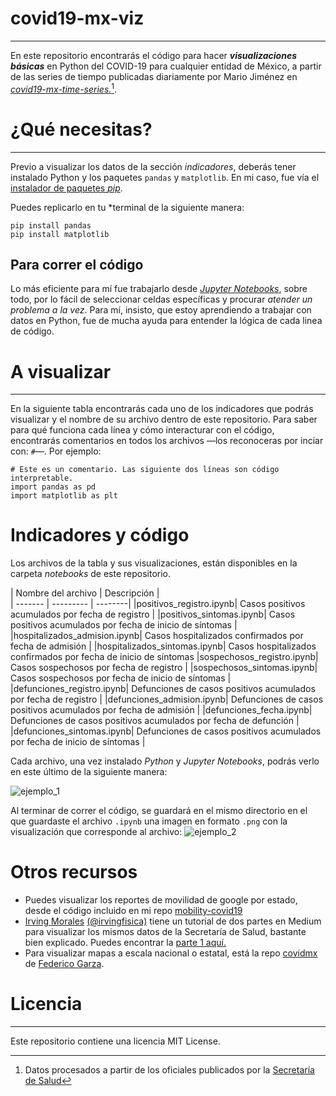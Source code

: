 # covid19-mx-viz
__________
En este repositorio encontrarás el código para hacer  ***visualizaciones básicas*** en Python del COVID-19 para cualquier entidad de México, a partir de las series de tiempo publicadas diariamente por Mario Jiménez en [*covid19-mx-time-series.*](https://github.com/mariorz/covid19-mx-time-series)[^1].
# ¿Qué necesitas?
-----------
Previo a visualizar los datos de la sección *indicadores*, deberás tener instalado Python y los paquetes `pandas` y `matplotlib`. En mi caso, fue vía el [instalador de paquetes *pip*](https://pypi.org/project/pip/). 

Puedes replicarlo en tu *terminal de la siguiente manera:
````
pip install pandas
pip install matplotlib
``````

## Para correr el código
Lo más eficiente para mí fue trabajarlo desde [*Jupyter Notebooks*](https://jupyter.org), sobre todo, por lo fácil de seleccionar celdas específicas y procurar *atender un problema a la vez*. Para mí, insisto, que estoy aprendiendo a trabajar con datos en Python, fue de mucha ayuda para entender la lógica de cada linea de código. 
# A visualizar
-------
 En la siguiente tabla encontrarás cada uno de los indicadores que podrás visualizar y el nombre de su archivo dentro de este repositorio. Para saber para qué funciona cada línea y cómo interacturar con el código,  encontrarás comentarios en todos los archivos —los reconoceras por inciar con: `#`—. Por ejemplo:

``````
# Este es un comentario. Las siguiente dos líneas son código interpretable.
import pandas as pd
import matplotlib as plt
``````

# Indicadores y código
Los archivos de la tabla y sus visualizaciones, están disponibles en la carpeta *notebooks* de este repositorio. 

| Nombre del archivo | Descripción |  
| ------- | ---------  | --------|
|positivos_registro.ipynb| Casos positivos acumulados por fecha de registro | 
|positivos_sintomas.ipynb| Casos positivos acumulados por fecha de inicio de síntomas | 
|hospitalizados_admision.ipynb| Casos hospitalizados confirmados por fecha de admisión |
|hospitalizados_sintomas.ipynb| Casos hospitalizados confirmados por fecha de inicio de síntomas
|sospechosos_registro.ipynb| Casos sospechosos por fecha de registro |
|sospechosos_sintomas.ipynb| Casos sospechosos por fecha de inicio de síntomas |
|defunciones_registro.ipynb| Defunciones de casos positivos acumulados por fecha de registro | 
|defunciones_admision.ipynb| Defunciones de casos positivos acumulados  por fecha de admisión |
|defunciones_fecha.ipynb| Defunciones de casos positivos acumulados por fecha de defunción |
|defunciones_sintomas.ipynb| Defunciones de casos positivos acumulados por fecha de inicio de síntomas |

Cada archivo, una vez instalado *Python* y *Jupyter Notebooks*, podrás verlo en este último de la siguiente manera: 

![ejemplo_1](https://i.imgur.com/jrMlYxa.png)

Al terminar de correr el código, se guardará en el mismo directorio en el que guardaste el archivo `.ipynb` una imagen en formato `.png` con la visualización que corresponde al archivo: 
![ejemplo_2](https://i.imgur.com/uQnnu1l.png)

# Otros recursos
- Puedes visualizar los reportes de movilidad de google por estado, desde el código incluido en mi repo [mobility-covid19](https://github.com/jballesterosc/mobility-covid19)
- [Irving Morales](https://https://twitter.com/moaimx) [(@irvingfisica)](https://github.com/irvingfisica) tiene un tutorial de dos partes en Medium para visualizar los mismos datos de la Secretaría de Salud, bastante bien explicado. Puedes encontrar la [parte 1 aquí.](https://medium.com/@irvingmoralesagiss/analizando-datos-de-covid19-en-méxico-pt-1-e177d17b3591)
- Para visualizar mapas a escala nacional o estatal, está la repo [covidmx](https://github.com/FedericoGarza/covidmx) de [Federico Garza](https://twitter.com/fede_gr).

# Licencia
----
Este repositorio contiene una licencia MIT License.
[^1]: Datos procesados a partir de los oficiales publicados por la [Secretaría de Salud](https://www.gob.mx/salud/documentos/datos-abiertos-152127)
[^2]: Los datos son adquiridos a partir de la API [*covidmx*](https://pypi.org/project/covidmx/#description) de [Federico Garza](https://twitter.com/fede_gr)
